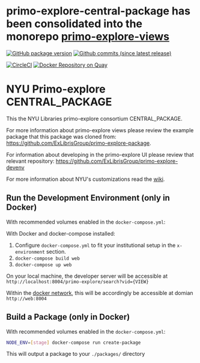 # primo-explore-central-package has been consolidated into the monorepo [primo-explore-views](https://github.com/NYULibraries/primo-explore-views)

[![GitHub package version](https://img.shields.io/github/package-json/v/NYULibraries/primo-explore-central-package.svg)](https://github.com/NYULibraries/primo-explore-central-package/releases)
[![Github commits (since latest release)](https://img.shields.io/github/commits-since/NYULibraries/primo-explore-central-package/latest.svg)](https://github.com/NYULibraries/primo-explore-central-package/releases/latest)

[![CircleCI](https://circleci.com/gh/NYULibraries/primo-explore-central-package.svg?style=svg)](https://circleci.com/gh/NYULibraries/primo-explore-central-package)
[![Docker Repository on Quay](https://quay.io/repository/nyulibraries/primo-explore-central-package/status "Docker Repository on Quay")](https://quay.io/repository/nyulibraries/primo-explore-central-package)


# NYU Primo-explore CENTRAL_PACKAGE

This the NYU Libraries primo-explore consortium CENTRAL_PACKAGE.

For more information about primo-explore views please review the example package that this package was cloned from: https://github.com/ExLibrisGroup/primo-explore-package.

For information about developing in the primo-explore UI please review that relevant repository: https://github.com/ExLibrisGroup/primo-explore-devenv

For more information about NYU's customizations read the [wiki](https://github.com/nyulibraries/primo-explore-nyu/wiki).

## Run the Development Environment (only in Docker)

With recommended volumes enabled in the `docker-compose.yml`:

With Docker and docker-compose installed:

1. Configure `docker-compose.yml` to fit your institutional setup in the `x-environment` section.
1. `docker-compose build web`
1. `docker-compose up web`

On your local machine, the developer server will be accessible at `http://localhost:8004/primo-explore/search?vid={VIEW}`

Within the [docker network](https://docs.docker.com/network/), this will be accordingly be accessible at domian `http://web:8004`

## Build a Package (only in Docker)

With recommended volumes enabled in the `docker-compose.yml`:

```sh
NODE_ENV=[stage] docker-compose run create-package
```

This will output a package to your `./packages/` directory
